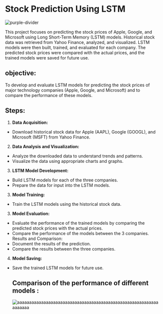 # Stock Prediction Using LSTM
![purple-divider](https://user-images.githubusercontent.com/7065401/52071927-c1cd7100-2562-11e9-908a-dde91ba14e59.png)

This project focuses on predicting the stock prices of Apple, Google, and Microsoft using Long Short-Term Memory (LSTM) models. Historical stock data was retrieved from Yahoo Finance, analyzed, and visualized. LSTM models were then built, trained, and evaluated for each company. The predicted stock prices were compared with the actual prices, and the trained models were saved for future use.
## objective:
To develop and evaluate LSTM models for predicting the stock prices of major technology companies (Apple, Google, and Microsoft) and to compare the performance of these models.
## Steps:
1. **Data Acquisition:**
- Download historical stock data for Apple (AAPL), Google (GOOGL), and Microsoft (MSFT) from Yahoo Finance.
2. **Data Analysis and Visualization:**
- Analyze the downloaded data to understand trends and patterns.
- Visualize the data using appropriate charts and graphs.
3. **LSTM Model Development:**
- Build LSTM models for each of the three companies.
- Prepare the data for input into the LSTM models.
3. **Model Training:**
- Train the LSTM models using the historical stock data.
3. **Model Evaluation:**
- Evaluate the performance of the trained models by comparing the predicted stock prices with the actual prices.
- Compare the performance of the models between the 3 companies.
Results and Comparison:
- Document the results of the prediction.
- Compare the results between the three companies.
4. **Model Saving:**
- Save the trained LSTM models for future use.

  ## Comparison of the performance of different models :
  ![aaaaaaaaaaaaaaaaaaaaaaaaaaaaaaaaaaaaaaaaaaaaaaaaaaaaaaaaaaaaaaaaaa](https://github.com/user-attachments/assets/938ef906-2ff5-4e80-9003-64cfd0b5d98d)
